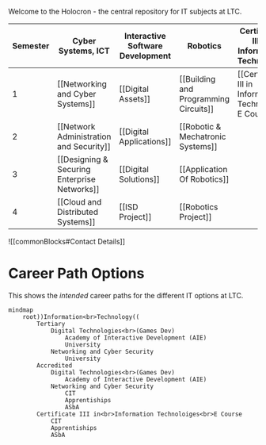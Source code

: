 
Welcome to the Holocron - the central repository for IT subjects at LTC. 

| Semester | Cyber Systems, ICT                           | Interactive Software Development | Robotics                              | Certificate III in Information Technology              | ~~Website Development<br>Remote Learning~~ |
| -------- | -------------------------------------------- | -------------------------------- | ------------------------------------- | ------------------------------------------------------ | ------------------------------------------ |
| 1        | [[Networking and Cyber Systems]]             | [[Digital Assets]]               | [[Building and Programming Circuits]] | [[Certificate III in Information Technology E Course]] | ~~[[Digital Assets (Flask)]]~~             |
| 2        | [[Network Administration and Security]]      | [[Digital Applications]]         | [[Robotic & Mechatronic Systems]]     |                                                        | ~~[[DigitalApplications-Flask]]~~          |
| 3        | [[Designing & Securing Enterprise Networks]] | [[Digital Solutions]]            | [[Application Of Robotics]]           |                                                        |                                            |
| 4        | [[Cloud and Distributed Systems]]            | [[ISD Project]]                  | [[Robotics Project]]                  |                                                        |                                            |

![[commonBlocks#Contact Details]]

# Career Path Options

This shows the *intended* career paths for the different IT options at LTC.

```mermaid
mindmap
	root))Information<br>Technology((
		Tertiary
			Digital Technologies<br>(Games Dev)
				Academy of Interactive Development (AIE)
				University
			Networking and Cyber Security
				University
		Accredited
			Digital Technologies<br>(Games Dev)
				Academy of Interactive Development (AIE)
			Networking and Cyber Security
				CIT
				Apprentiships
				ASbA
		Certificate III in<br>Information Technoloiges<br>E Course
			CIT
			Apprentiships
			ASbA
```
